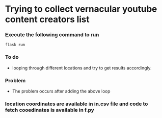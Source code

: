 # Trying to collect vernacular youtube content creators list  


### Execute the following command to run

```
flask run
```
 
 ### To do 
 
 - looping through different locations and try to get results accordingly.
 
 ### Problem
 - The problem occurs after adding the above loop
 
 ### location coordinates are available in in.csv file and code to fetch cooedinates is available in f.py
 
